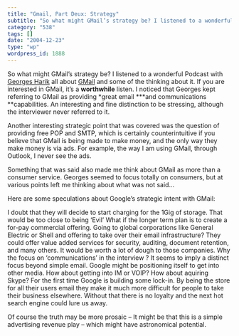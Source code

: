 ```yaml
---
title: "Gmail, Part Deux: Strategy"
subtitle: "So what might GMail’s strategy be? I listened to a wonderful Podcast with [Georges Harik](http://www..."
category: "538"
tags: []
date: "2004-12-23"
type: "wp"
wordpress_id: 1888
---
```

So what might GMail’s strategy be? I listened to a wonderful Podcast with [Georges Harik](http://www.itconversations.com/shows/detail302.html) all about [GMail](http://www.gmail.com/) and some of the thinking about it. If you are interested in GMail, it’s a **worthwhile** listen.
I noticed that Georges kept referring to GMail as providing *great email ***and communications **capabilities. An interesting and fine distinction to be stressing, although the interviewer never referred to it.

Another interesting strategic point that was covered was the question of providing free POP and SMTP, which is certainly counterintuitive if you believe that GMail is being made to make money, and the only way they make money is via ads. For example, the way I am using GMail, through Outlook, I never see the ads.

Something that was said also made me think about GMail as more than a consumer service. Georges seemed to focus totally on consumers, but at various points left me thinking about what was not said…

Here are some speculations about Google’s strategic intent with GMail:

I doubt that they will decide to start charging for the 1Gig of storage. That would be too close to being ‘Evil’
What if the longer term plan is to create a for-pay commercial offering. Going to global corporations like General Electric or Shell and offering to take over their email infrastructure? They could offer value added services for security, auditing, document retention, and many others. It would be worth a lot of dough to those companies.
Why the focus on ‘communications’ in the interview ? It seems to imply a distinct focus beyond simple email. Google might be positioning itself to get into other media. How about getting into IM or VOIP? How about aquiring Skype?
For the first time Google is building some lock-in. By being the store for all their users email they make it much more difficult for people to take their business elsewhere. Without that there is no loyalty and the next hot search engine could lure us away.

Of course the truth may be more prosaic – It might be that this is a simple advertising revenue play – which might have astronomical potential.